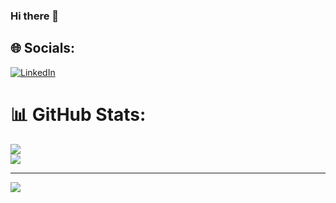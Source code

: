 ### Hi there 👋

<!--
**amew0/amew0** is a ✨ _special_ ✨ repository because its `README.md` (this file) appears on your GitHub profile.

Here are some ideas to get you started:

- 🔭 I’m currently working on ...
- 🌱 I’m currently learning ...
- 👯 I’m looking to collaborate on ...
- 🤔 I’m looking for help with ...
- 💬 Ask me about ...
- 📫 How to reach me: ...
- 😄 Pronouns: ...
- ⚡ Fun fact: ...
-->


## 🌐 Socials:
[![LinkedIn](https://img.shields.io/badge/LinkedIn-%230077B5.svg?logo=linkedin&logoColor=white)](https://linkedin.com/in/amine-kidane) 

# 📊 GitHub Stats:
![](https://github-readme-streak-stats.herokuapp.com/?user=amew0&theme=dark&hide_border=false)<br/>
![](https://github-readme-stats.vercel.app/api/top-langs/?username=amew0&theme=dark&hide_border=false&include_all_commits=true&count_private=true&layout=compact)

---
[![](https://visitcount.itsvg.in/api?id=amew0&icon=0&color=0)](https://visitcount.itsvg.in)

<!-- Proudly created with GPRM ( https://gprm.itsvg.in ) -->
